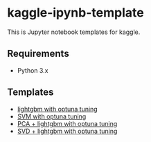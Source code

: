 # kaggle-ipynb-template
This is Jupyter notebook templates for kaggle.

## Requirements
- Python 3.x

## Templates
- [lightgbm with optuna tuning](optuna-lightgbm-cv.ipynb)
- [SVM with optuna tuning](optuna-svm-cv.ipynb)
- [PCA + lightgbm with optuna tuning](optuna-pca-lightgbm-cv.ipynb)
- [SVD + lightgbm with optuna tuning](optuna-svd-lightgbm-cv.ipynb)
